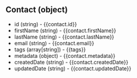## Contact (object)
+ id (string) - {{contact.id}}
+ firstName (string) - {{contact.firstName}}
+ lastName (string) - {{contact.lastName}}
+ email (string) - {{contact.email}}
+ tags (array[string]) - {{tags}}
+ metadata (object) - {{contact.metadata}}
+ createdDate (string) - {{contact.createdDate}}
+ updatedDate (string) - {{contact.updatedDate}}

